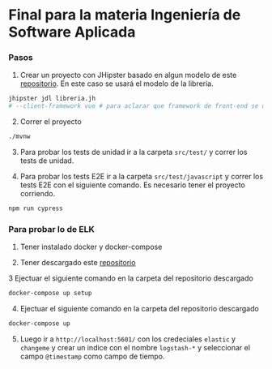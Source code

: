 # Final para la materia Ingeniería de Software Aplicada


### Pasos

1. Crear un proyecto con JHipster basado en algun modelo de este [repositorio](https://github.com/jhipster/jdl-samples). En este caso se usará el modelo de la libreria.

```bash
jhipster jdl libreria.jh 
# --client-framework vue # para aclarar que framework de front-end se usará
```

2. Correr el proyecto

```bash
./mvnw
```

3. Para probar los tests de unidad ir a la carpeta `src/test/` y correr los tests de unidad.


4. Para probar los tests E2E ir a la carpeta `src/test/javascript` y correr los tests E2E con el siguiente comando. Es necesario tener el proyecto corriendo.

```bash
npm run cypress
```


### Para probar lo de ELK

1. Tener instalado docker y docker-compose

2. Tener descargado este [repositorio](https://github.com/deviantony/docker-elk)

3 Ejectuar el siguiente comando en la carpeta del repositorio descargado

```bash
docker-compose up setup
```

4. Ejectuar el siguiente comando en la carpeta del repositorio descargado

```bash
docker-compose up
```

5. Luego ir a `http://localhost:5601/` con los credeciales `elastic` y `changeme` y crear un indice con el nombre `logstash-*` y seleccionar el campo `@timestamp` como campo de tiempo.
